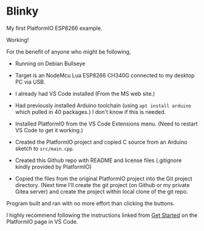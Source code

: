 # Blinky

My first PlatformIO ESP8266 example.

Working!

For the benefit of anyone who might be following, 

* Running on Debian Bullseye
* Target is an NodeMcu Lua ESP8266 CH340G connected to my desktop PC via USB.
* I already had VS Code installed (From the MS web site.)
* Had previously installed Arduino toolchain (using `apt install arduino` which pulled in 40 packages.) I don't know if this is needed.
* Installed PlatformIO from the VS Code Extensions menu. (Need to restart VS Code to get it working.)
* Created the PlatformIO project and copied C source from an Arduino sketch to `src/main.cpp`.

* Created this Github repo with README and license files (.gitignore kindly provided by PlatformIO)
* Copied the files from the original PlatformIO project into the Git project directory. (Next time I'll create the git project (on Github or my private Gitea server) and create the project within local clone of the git repo.

Program built and ran with no more effort than clicking the buttons.

I highly recommend following the instructions linked from [Get Started](https://docs.platformio.org/en/latest//integration/ide/pioide.html?utm_source=platformio&utm_medium=piohome) on the PlatformIO page in VS Code.
